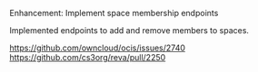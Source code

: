 Enhancement: Implement space membership endpoints

Implemented endpoints to add and remove members to spaces. 

https://github.com/owncloud/ocis/issues/2740
https://github.com/cs3org/reva/pull/2250
